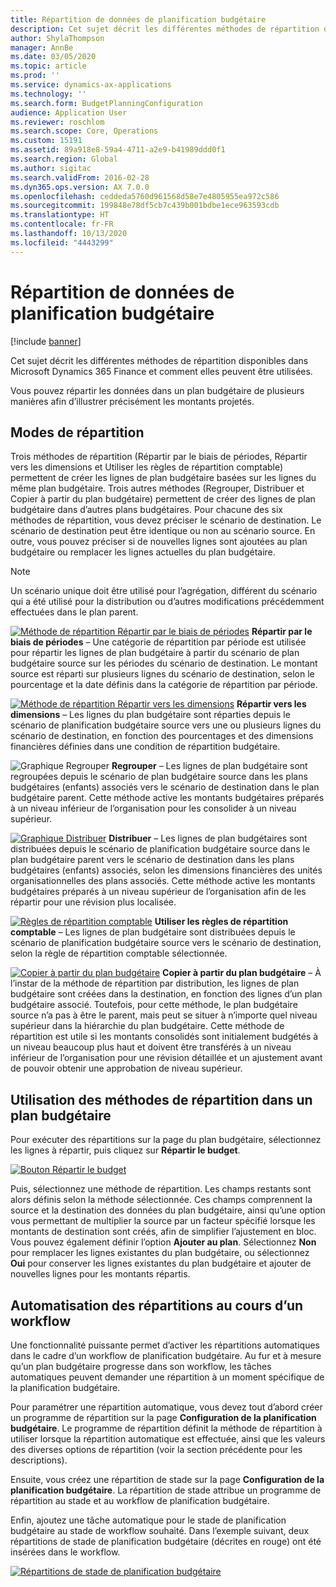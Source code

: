 ```yaml
---
title: Répartition de données de planification budgétaire
description: Cet sujet décrit les différentes méthodes de répartition disponibles dans Microsoft Dynamics 365 Finance et comment elles peuvent être utilisées.
author: ShylaThompson
manager: AnnBe
ms.date: 03/05/2020
ms.topic: article
ms.prod: ''
ms.service: dynamics-ax-applications
ms.technology: ''
ms.search.form: BudgetPlanningConfiguration
audience: Application User
ms.reviewer: roschlom
ms.search.scope: Core, Operations
ms.custom: 15191
ms.assetid: 89a918e8-59a4-4711-a2e9-b41989ddd0f1
ms.search.region: Global
ms.author: sigitac
ms.search.validFrom: 2016-02-28
ms.dyn365.ops.version: AX 7.0.0
ms.openlocfilehash: ceddeda5760d961568d58e7e4805955ea972c586
ms.sourcegitcommit: 199848e78df5cb7c439b001bdbe1ece963593cdb
ms.translationtype: HT
ms.contentlocale: fr-FR
ms.lasthandoff: 10/13/2020
ms.locfileid: "4443299"
---
```

# <a name="budget-planning-data-allocation"></a>Répartition de données de planification budgétaire

[!include [banner](../includes/banner.md)]

Cet sujet décrit les différentes méthodes de répartition disponibles dans Microsoft Dynamics 365 Finance et comment elles peuvent être utilisées.  

Vous pouvez répartir les données dans un plan budgétaire de plusieurs manières afin d’illustrer précisément les montants projetés.

## <a name="allocation-methods"></a>Modes de répartition
Trois méthodes de répartition (Répartir par le biais de périodes, Répartir vers les dimensions et Utiliser les règles de répartition comptable) permettent de créer les lignes de plan budgétaire basées sur les lignes du même plan budgétaire. Trois autres méthodes (Regrouper, Distribuer et Copier à partir du plan budgétaire) permettent de créer des lignes de plan budgétaire dans d’autres plans budgétaires. Pour chacune des six méthodes de répartition, vous devez préciser le scénario de destination. Le scénario de destination peut être identique ou non au scénario source. En outre, vous pouvez préciser si de nouvelles lignes sont ajoutées au plan budgétaire ou remplacer les lignes actuelles du plan budgétaire.

> [!NOTE] 
> Un scénario unique doit être utilisé pour l’agrégation, différent du scénario qui a été utilisé pour la distribution ou d’autres modifications précédemment effectuées dans le plan parent.  

[![Méthode de répartition Répartir par le biais de périodes](./media/allocateacrossperiods-300x259.png)](./media/allocateacrossperiods.png)
**Répartir par le biais de périodes** – Une catégorie de répartition par période est utilisée pour répartir les lignes de plan budgétaire à partir du scénario de plan budgétaire source sur les périodes du scénario de destination. Le montant source est réparti sur plusieurs lignes du scénario de destination, selon le pourcentage et la date définis dans la catégorie de répartition par période.         

[![Méthode de répartition Répartir vers les dimensions](./media/allocatetodimensions.jpg)](./media/allocatetodimensions.jpg)
**Répartir vers les dimensions** – Les lignes du plan budgétaire sont réparties depuis le scénario de planification budgétaire source vers une ou plusieurs lignes du scénario de destination, en fonction des pourcentages et des dimensions financières définies dans une condition de répartition budgétaire.           

![Graphique Regrouper](./media/aggregatechart-300x230.png)
**Regrouper** – Les lignes de plan budgétaire sont regroupées depuis le scénario de plan budgétaire source dans les plans budgétaires (enfants) associés vers le scénario de destination dans le plan budgétaire parent. Cette méthode active les montants budgétaires préparés à un niveau inférieur de l’organisation pour les consolider à un niveau supérieur.          

[![Graphique Distribuer](./media/distributechart-300x230.png)](./media/distributechart.png)
**Distribuer** – Les lignes de plan budgétaires sont distribuées depuis le scénario de planification budgétaire source dans le plan budgétaire parent vers le scénario de destination dans les plans budgétaires (enfants) associés, selon les dimensions financières des unités organisationnelles des plans associés. Cette méthode active les montants budgétaires préparés à un niveau supérieur de l’organisation afin de les répartir pour une révision plus localisée.           

[![Règles de répartition comptable](./media/ledgerallocationrules-300x202.png)](./media/ledgerallocationrules.png)
**Utiliser les règles de répartition comptable** – Les lignes de plan budgétaire sont distribuées depuis le scénario de planification budgétaire source vers le scénario de destination, selon la règle de répartition comptable sélectionnée. 

[![Copier à partir du plan budgétaire](./media/copyfrombudgetplan-187x300.png)](./media/copyfrombudgetplan.png)
**Copier à partir du plan budgétaire** – À l’instar de la méthode de répartition par distribution, les lignes de plan budgétaire sont créées dans la destination, en fonction des lignes d’un plan budgétaire associé. Toutefois, pour cette méthode, le plan budgétaire source n’a pas à être le parent, mais peut se situer à n’importe quel niveau supérieur dans la hiérarchie du plan budgétaire. Cette méthode de répartition est utile si les montants consolidés sont initialement budgétés à un niveau beaucoup plus haut et doivent être transférés à un niveau inférieur de l’organisation pour une révision détaillée et un ajustement avant de pouvoir obtenir une approbation de niveau supérieur.          

## <a name="using-allocation-methods-in-a-budget-plan"></a>Utilisation des méthodes de répartition dans un plan budgétaire
Pour exécuter des répartitions sur la page du plan budgétaire, sélectionnez les lignes à répartir, puis cliquez sur **Répartir le budget**.

[![Bouton Répartir le budget](./media/allocatebudgetbutton-300x84.png)](./media/allocatebudgetbutton.png) 

Puis, sélectionnez une méthode de répartition. Les champs restants sont alors définis selon la méthode sélectionnée. Ces champs comprennent la source et la destination des données du plan budgétaire, ainsi qu’une option vous permettant de multiplier la source par un facteur spécifié lorsque les montants de destination sont créés, afin de simplifier l’ajustement en bloc. Vous pouvez également définir l’option **Ajouter au plan**. Sélectionnez **Non** pour remplacer les lignes existantes du plan budgétaire, ou sélectionnez **Oui** pour conserver les lignes existantes du plan budgétaire et ajouter de nouvelles lignes pour les montants répartis.

## <a name="automating-allocations-during-a-workflow"></a>Automatisation des répartitions au cours d’un workflow
Une fonctionnalité puissante permet d’activer les répartitions automatiques dans le cadre d’un workflow de planification budgétaire. Au fur et à mesure qu’un plan budgétaire progresse dans son workflow, les tâches automatiques peuvent demander une répartition à un moment spécifique de la planification budgétaire. 

Pour paramétrer une répartition automatique, vous devez tout d’abord créer un programme de répartition sur la page **Configuration de la planification budgétaire**. Le programme de répartition définit la méthode de répartition à utiliser lorsque la répartition automatique est effectuée, ainsi que les valeurs des diverses options de répartition (voir la section précédente pour les descriptions). 

Ensuite, vous créez une répartition de stade sur la page **Configuration de la planification budgétaire**. La répartition de stade attribue un programme de répartition au stade et au workflow de planification budgétaire. 

Enfin, ajoutez une tâche automatique pour le stade de planification budgétaire au stade de workflow souhaité. Dans l’exemple suivant, deux répartitions de stade de planification budgétaire (décrites en rouge) ont été insérées dans le workflow.

[![Répartitions de stade de planification budgétaire](./media/budgetplanningstageallocations-300x300.png)](./media/budgetplanningstageallocations.png)




